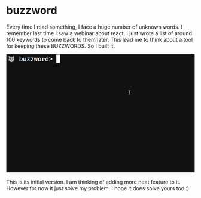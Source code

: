 # buzzword

Every time I read something, I face a huge number of unknown words. I remember last time I saw a webinar about react, I just wrote a list of around 100 keywords to come back to them later. This lead me to think about a tool for keeping these BUZZWORDS. So I built it.

![ShowCase](showcase.gif)

This is its initial version. I am thinking of adding more neat feature to it. However for now it just solve my problem. I hope it does solve yours too :)
